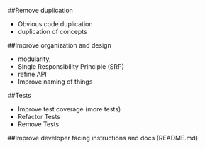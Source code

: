 ##Remove duplication
- Obvious code duplication
- duplication of concepts

##Improve organization and design
- modularity,
- Single Responsibility Principle (SRP)
- refine API
- Improve naming of things

##Tests
- Improve test coverage (more tests)
- Refactor Tests
- Remove Tests

##Improve developer facing instructions and docs (README.md)
